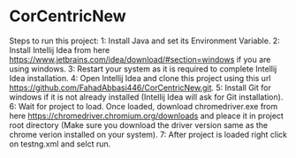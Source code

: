 # CorCentricNew
Steps to run this project:
1: Install Java and set its Environment Variable.
2: Install Intellij Idea from here https://www.jetbrains.com/idea/download/#section=windows if you are using windows.
3: Restart your system as it is required to complete Intellij Idea installation.
4: Open Intellij Idea and clone this project using this url https://github.com/FahadAbbasi446/CorCentricNew.git.
5: Install Git for windows if it is not already installed (Intellij Idea will ask for Git installation).
6: Wait for project to load. Once loaded, download chromedriver.exe from here https://chromedriver.chromium.org/downloads and pleace it in project root 
directory (Make sure you download the driver version same as the chrome verion installed on your system).
7: After project is loaded right click on testng.xml and selct run.
